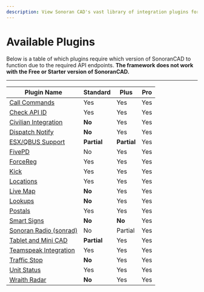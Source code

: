 ```yaml
---
description: View Sonoran CAD's vast library of integration plugins for your community!
---
```


# Available Plugins

Below is a table of which plugins require which version of SonoranCAD to function due to the required API endpoints. **The framework does not work with the Free or Starter version of SonoranCAD.**

****

| Plugin Name                                       | **Standard** | Plus        | Pro |
| ------------------------------------------------- | ------------ | ----------- | --- |
| [Call Commands](call-commands.md)                 | Yes          | Yes         | Yes |
| [Check API ID](api-id-checker.md)                 | Yes          | Yes         | Yes |
| [Civilian Integration](civilian-integration.md)   | **No**       | Yes         | Yes |
| [Dispatch Notify](dispatch-notify.md)             | **No**       | Yes         | Yes |
| [ESX/QBUS Support](esx-support.md)                | **Partial**  | **Partial** | Yes |
| [FivePD](fivepd.md)                               | No           | Yes         | Yes |
| [ForceReg](forcereg.md)                           | Yes          | Yes         | Yes |
| [Kick](kick.md)                                   | Yes          | Yes         | Yes |
| [Locations](locations.md)                         | Yes          | Yes         | Yes |
| [Live Map](live-map/)                             | **No**       | Yes         | Yes |
| [Lookups](lookups.md)                             | **No**       | Yes         | Yes |
| [Postals](postals.md)                             | Yes          | Yes         | Yes |
| [Smart Signs](smart-signs.md)                     | **No**       | **No**      | Yes |
| [Sonoran Radio (sonrad)](sonoran-radio-sonrad.md) | No           | Partial     | Yes |
| [Tablet and Mini CAD](tablet.md)                  | **Partial**  | Yes         | Yes |
| [Teamspeak Integration](teamspeak-3.md)           | Yes          | Yes         | Yes |
| [Traffic Stop](traffic-stop.md)                   | **No**       | Yes         | Yes |
| [Unit Status](unit-status.md)                     | Yes          | Yes         | Yes |
| [Wraith Radar](wraithv2.md)                       | **No**       | Yes         | Yes |
